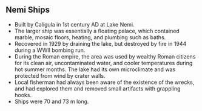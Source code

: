 Nemi Ships
----------

* Built by Caligula in 1st century AD at Lake Nemi.
* The larger ship was essentially a floating palace, which contained marble, mosaic floors, heating, and plumbing such as baths.
* Recovered in 1929 by draining the lake, but destroyed by fire in 1944 during a WWII bombing run.
* During the Roman empire, the area was used by wealthy Roman citizens for its clean air, uncontaminated water, and cooler temperatures during hot summer months. The lake had its own microclimate and was protected from wind by crater walls.
* Local fisherman had always been aware of the existence of the wrecks, and had explored them and removed small artifacts with grappling hooks.
* Ships were 70 and 73 m long.
